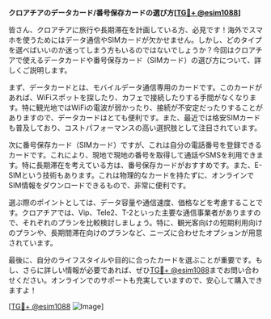 **クロアチアのデータカード/番号保存カードの選び方[[TG💪+ @esim1088](https://t.me/s/esim1088)]**

皆さん、クロアチアに旅行や長期滞在を計画している方、必見です！海外でスマホを使うためにはデータ通信やSIMカードが欠かせません。しかし、どのタイプを選べばいいのか迷ってしまう方もいるのではないでしょうか？今回はクロアチアで使えるデータカードや番号保存カード（SIMカード）の選び方について、詳しくご説明します。

まず、データカードとは、モバイルデータ通信専用のカードです。このカードがあれば、WiFiスポットを探したり、カフェで接続したりする手間がなくなります。特に観光地ではWiFiの電波が弱かったり、接続が不安定だったりすることがありますので、データカードはとても便利です。また、最近では格安SIMカードも普及しており、コストパフォーマンスの高い選択肢として注目されています。

次に番号保存カード（SIMカード）ですが、これは自分の電話番号を登録できるカードです。これにより、現地で現地の番号を取得して通話やSMSを利用できます。特に長期滞在を考えている方は、番号保存カードがおすすめです。また、E-SIMという技術もあります。これは物理的なカードを持たずに、オンラインでSIM情報をダウンロードできるもので、非常に便利です。

選ぶ際のポイントとしては、データ容量や通信速度、価格などを考慮することです。クロアチアでは、Vip、Tele2、T-2といった主要な通信事業者がありますので、それぞれのプランを比較検討しましょう。特に、観光客向けの短期利用向けのプランや、長期間滞在向けのプランなど、ニーズに合わせたオプションが用意されています。

最後に、自分のライフスタイルや目的に合ったカードを選ぶことが重要です。もし、さらに詳しい情報が必要であれば、ぜひ[TG💪+ @esim1088](https://t.me/s/esim1088)までお問い合わせください。オンラインでのサポートも充実していますので、安心して購入できますよ！

[[TG💪+ @esim1088](https://t.me/s/esim1088) ![Image](https://i.postimg.cc/Y0z9fWf4/image.png)]